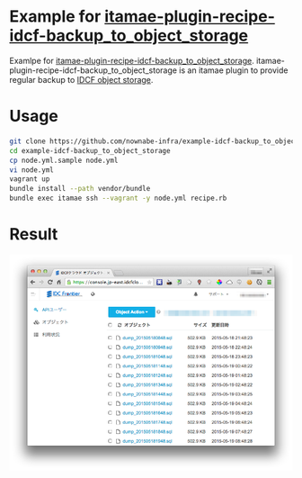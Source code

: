 Example for [itamae-plugin-recipe-idcf-backup_to_object_storage](https://github.com/nownabe-infra/itamae-plugin-recipe-idcf-backup_to_object_storage)
==========
Examlpe for [itamae-plugin-recipe-idcf-backup_to_object_storage](https://github.com/nownabe-infra/itamae-plugin-recipe-idcf-backup_to_object_storage).
itamae-plugin-recipe-idcf-backup_to_object_storage is an itamae plugin to provide regular backup to [IDCF object storage](http://www.idcf.jp/cloud/storage/).

# Usage
```bash
git clone https://github.com/nownabe-infra/example-idcf-backup_to_object_storage.git
cd example-idcf-backup_to_object_storage
cp node.yml.sample node.yml
vi node.yml
vagrant up
bundle install --path vendor/bundle
bundle exec itamae ssh --vagrant -y node.yml recipe.rb
```

# Result
![Result](https://raw.githubusercontent.com/nownabe-infra/example-idcf-backup_to_object_storage/master/result_screenshot.png)
